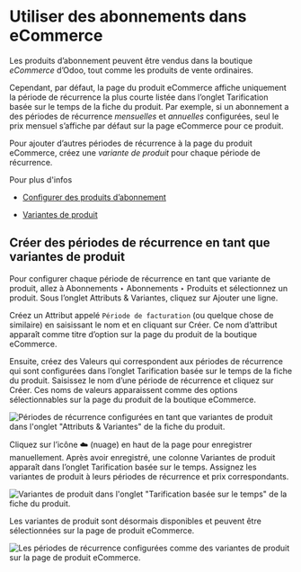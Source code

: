 # Utiliser des abonnements dans eCommerce

Les produits d’abonnement peuvent être vendus dans la boutique _eCommerce_
d’Odoo, tout comme les produits de vente ordinaires.

Cependant, par défaut, la page du produit eCommerce affiche uniquement la
période de récurrence la plus courte listée dans l’onglet Tarification basée
sur le temps de la fiche du produit. Par exemple, si un abonnement a des
périodes de récurrence _mensuelles_ et _annuelles_ configurées, seul le prix
mensuel s’affiche par défaut sur la page eCommerce pour ce produit.

Pour ajouter d’autres périodes de récurrence à la page du produit eCommerce,
créez une _variante de produit_ pour chaque période de récurrence.

Pour plus d'infos

  * [Configurer des produits d’abonnement](products.html)

  * [Variantes de produit](../sales/products_prices/products/variants.html)

## Créer des périodes de récurrence en tant que variantes de produit

Pour configurer chaque période de récurrence en tant que variante de produit,
allez à Abonnements ‣ Abonnements ‣ Produits et sélectionnez un produit. Sous
l’onglet Attributs & Variantes, cliquez sur Ajouter une ligne.

Créez un Attribut appelé `Période de facturation` (ou quelque chose de
similaire) en saisissant le nom et en cliquant sur Créer. Ce nom d’attribut
apparaît comme titre d’option sur la page du produit de la boutique eCommerce.

Ensuite, créez des Valeurs qui correspondent aux périodes de récurrence qui
sont configurées dans l’onglet Tarification basée sur le temps de la fiche du
produit. Saisissez le nom d’une période de récurrence et cliquez sur Créer.
Ces noms de valeurs apparaissent comme des options sélectionnables sur la page
du produit de la boutique eCommerce.

![Périodes de récurrence configurées en tant que variantes de produit dans
l'onglet "Attributs & Variantes" de la fiche du
produit.](../../../_images/recurrence-period-attributes-variants.png)

Cliquez sur l’icône ☁️ (nuage) en haut de la page pour enregistrer
manuellement. Après avoir enregistré, une colonne Variantes de produit
apparaît dans l’onglet Tarification basée sur le temps. Assignez les variantes
de produit à leurs périodes de récurrence et prix correspondants.

![Variantes de produit dans l'onglet "Tarification basée sur le temps" de la
fiche du produit.](../../../_images/product-variants-time-based-pricing.png)

Les variantes de produit sont désormais disponibles et peuvent être
sélectionnées sur la page de produit eCommerce.

![Les périodes de récurrence configurées comme des variantes de produit sur la
page de produit eCommerce.](../../../_images/recurrence-period-ecommerce.png)

